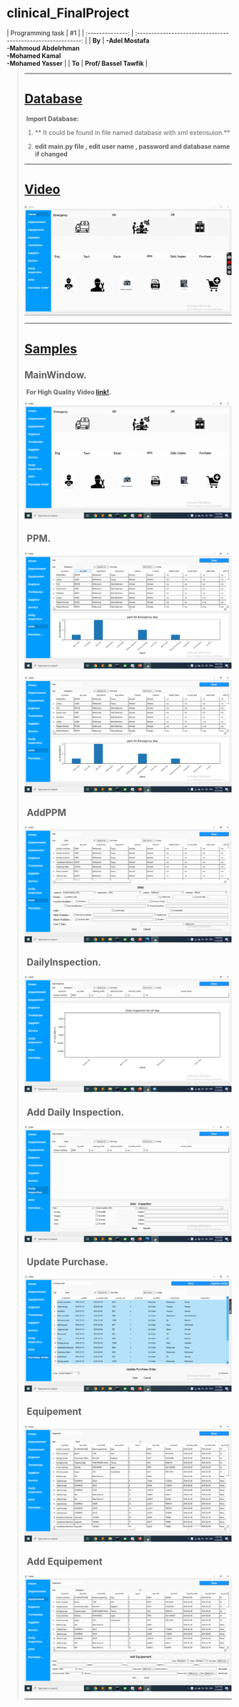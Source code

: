 # clinical_FinalProject


﻿| Programming task |                              #1                              |
| :--------------: | :----------------------------------------------------------: |
|      **By**      | **-Adel Mostafa** <br /> **-Mahmoud Abdelrhman** <br /> **-Mohamed Kamal** <br /> 
**-Mohamed Yasser** |
|      **To**      |                  **Prof/ Bassel Tawfik**                   |

> ------
>
> # [Database]()
>
> ​		**Import Database:**
>
> 1.  ** It could be found in file named database with xml extensuion.**
>
> 2.  **edit main.py file , edit user name , password and database name if changed**
>
> 
>
> ------
>
> # [Video]()
>
> ![](/imgs/video.gif)
>
> ------
>
> # [Samples]()
>
>## 		**MainWindow.** 
> 
> ​ **For High Quality Video [link!](https://github.com/mohamedkamal77/clinical_FinalProject/tree/master/imgs/video.mp4).**
>
> ![](/imgs/img11.png)
>
>## ​		**PPM.**
>
> ![](/imgs/img7.png)
>
> ![](/imgs/img8.png)
>
>## ​		**AddPPM**
>
> ![](/imgs/img13.png)
>
>## ​		**DailyInspection.**
>
> ![](/imgs/img6.png)
>
>## ​		**Add Daily Inspection.**
>
> ![](/imgs/img14.png)
>
>## ​		**Update Purchase.**
>
> ![](/imgs/img15.png)
>
>## ​		**Equipement**
>
> ![](/imgs/img2.png)
>
>## ​		**Add Equipement**
>
> ![](/imgs/img9.png)
>
> ------
>
